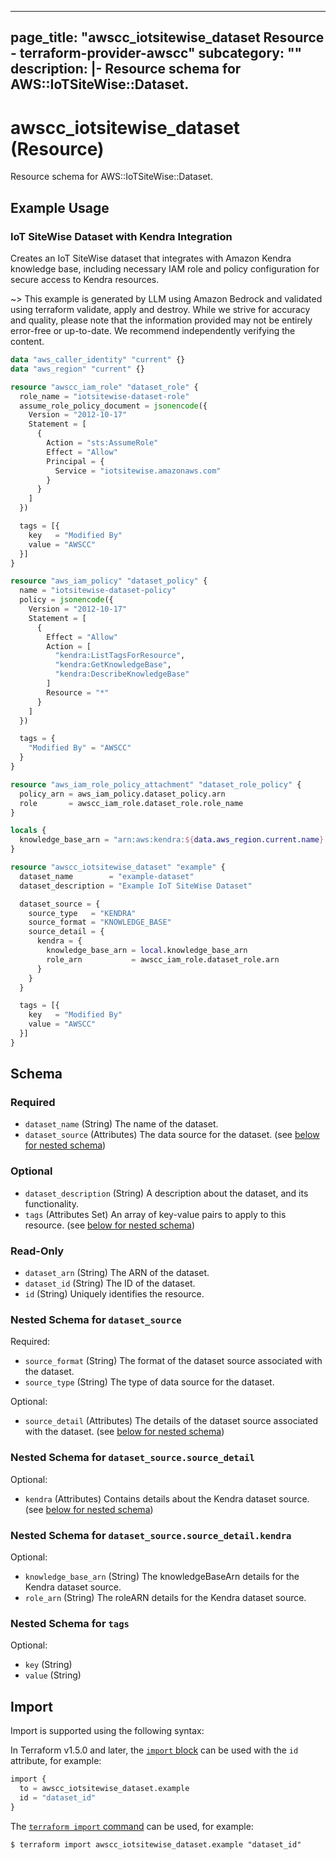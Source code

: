 
---
page_title: "awscc_iotsitewise_dataset Resource - terraform-provider-awscc"
subcategory: ""
description: |-
  Resource schema for AWS::IoTSiteWise::Dataset.
---

# awscc_iotsitewise_dataset (Resource)

Resource schema for AWS::IoTSiteWise::Dataset.

## Example Usage

### IoT SiteWise Dataset with Kendra Integration

Creates an IoT SiteWise dataset that integrates with Amazon Kendra knowledge base, including necessary IAM role and policy configuration for secure access to Kendra resources.

~> This example is generated by LLM using Amazon Bedrock and validated using terraform validate, apply and destroy. While we strive for accuracy and quality, please note that the information provided may not be entirely error-free or up-to-date. We recommend independently verifying the content.

```terraform
data "aws_caller_identity" "current" {}
data "aws_region" "current" {}

resource "awscc_iam_role" "dataset_role" {
  role_name = "iotsitewise-dataset-role"
  assume_role_policy_document = jsonencode({
    Version = "2012-10-17"
    Statement = [
      {
        Action = "sts:AssumeRole"
        Effect = "Allow"
        Principal = {
          Service = "iotsitewise.amazonaws.com"
        }
      }
    ]
  })

  tags = [{
    key   = "Modified By"
    value = "AWSCC"
  }]
}

resource "aws_iam_policy" "dataset_policy" {
  name = "iotsitewise-dataset-policy"
  policy = jsonencode({
    Version = "2012-10-17"
    Statement = [
      {
        Effect = "Allow"
        Action = [
          "kendra:ListTagsForResource",
          "kendra:GetKnowledgeBase",
          "kendra:DescribeKnowledgeBase"
        ]
        Resource = "*"
      }
    ]
  })

  tags = {
    "Modified By" = "AWSCC"
  }
}

resource "aws_iam_role_policy_attachment" "dataset_role_policy" {
  policy_arn = aws_iam_policy.dataset_policy.arn
  role       = awscc_iam_role.dataset_role.role_name
}

locals {
  knowledge_base_arn = "arn:aws:kendra:${data.aws_region.current.name}:${data.aws_caller_identity.current.account_id}:knowledgebase/example"
}

resource "awscc_iotsitewise_dataset" "example" {
  dataset_name        = "example-dataset"
  dataset_description = "Example IoT SiteWise Dataset"

  dataset_source = {
    source_type   = "KENDRA"
    source_format = "KNOWLEDGE_BASE"
    source_detail = {
      kendra = {
        knowledge_base_arn = local.knowledge_base_arn
        role_arn           = awscc_iam_role.dataset_role.arn
      }
    }
  }

  tags = [{
    key   = "Modified By"
    value = "AWSCC"
  }]
}
```

<!-- schema generated by tfplugindocs -->
## Schema

### Required

- `dataset_name` (String) The name of the dataset.
- `dataset_source` (Attributes) The data source for the dataset. (see [below for nested schema](#nestedatt--dataset_source))

### Optional

- `dataset_description` (String) A description about the dataset, and its functionality.
- `tags` (Attributes Set) An array of key-value pairs to apply to this resource. (see [below for nested schema](#nestedatt--tags))

### Read-Only

- `dataset_arn` (String) The ARN of the dataset.
- `dataset_id` (String) The ID of the dataset.
- `id` (String) Uniquely identifies the resource.

<a id="nestedatt--dataset_source"></a>
### Nested Schema for `dataset_source`

Required:

- `source_format` (String) The format of the dataset source associated with the dataset.
- `source_type` (String) The type of data source for the dataset.

Optional:

- `source_detail` (Attributes) The details of the dataset source associated with the dataset. (see [below for nested schema](#nestedatt--dataset_source--source_detail))

<a id="nestedatt--dataset_source--source_detail"></a>
### Nested Schema for `dataset_source.source_detail`

Optional:

- `kendra` (Attributes) Contains details about the Kendra dataset source. (see [below for nested schema](#nestedatt--dataset_source--source_detail--kendra))

<a id="nestedatt--dataset_source--source_detail--kendra"></a>
### Nested Schema for `dataset_source.source_detail.kendra`

Optional:

- `knowledge_base_arn` (String) The knowledgeBaseArn details for the Kendra dataset source.
- `role_arn` (String) The roleARN details for the Kendra dataset source.




<a id="nestedatt--tags"></a>
### Nested Schema for `tags`

Optional:

- `key` (String)
- `value` (String)

## Import

Import is supported using the following syntax:

In Terraform v1.5.0 and later, the [`import` block](https://developer.hashicorp.com/terraform/language/import) can be used with the `id` attribute, for example:

```terraform
import {
  to = awscc_iotsitewise_dataset.example
  id = "dataset_id"
}
```

The [`terraform import` command](https://developer.hashicorp.com/terraform/cli/commands/import) can be used, for example:

```shell
$ terraform import awscc_iotsitewise_dataset.example "dataset_id"
```

